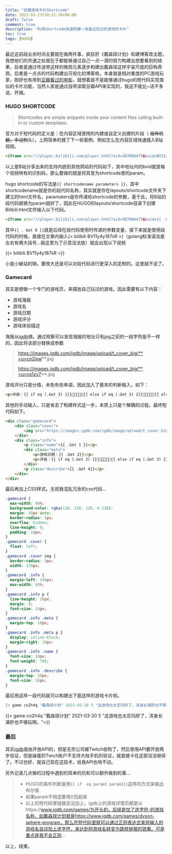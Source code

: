 ```yaml
---
title: "创建游戏卡片Shortcode"
date: 2021-03-23T10:21:30+08:00
draft: false
comment: true
description: "利用Shortcode快速构建一张最近玩过的游戏的卡片"
toc: true
tags: [HUGO]
---
```


最近这前段业余时间主要就在做两件事，疯狂肝《戴森球计划》和建博客改主题，我想他们的共通之处就在于都能够通过自己一点一滴的努力构建出想要看到的结果，前者是通过传送带这样的微观元素逐步构建出戴森球这样宇宙尺度的巨构奇观，后者是一点点的代码构建出可视化的博客啦。本身就是相对重度的PC游戏玩家，刚好也有用到[豆瓣看过的电影](https://mufeng.me/post/have-seen-the-film)，就想着是不是能够通过hugo的短代码实现类似的卡片功能，当然人家是通过自带读取豆瓣API来实现的，我这不能比~话不多说，开搞。

<!--more-->

### HUGO SHORTCODE

> Shortcodes are simple snippets inside your content files calling built-in or custom templates.

官方对于短代码的定义是：在内容区域使用的内建或自定义创建的片段（ ~~祖传机翻，手动狗头~~）。上网简单的搜了下一些案例，例如怎么在内容区域快速插入B站视频。

```html
<iframe src="//player.bilibili.com/player.html?aid=587006475&bvid=BV15z4y117Eq&cid=309758932&page=1" scrolling="no" border="0" frameborder="no" framespacing="0" allowfullscreen="true"> </iframe>
```

以上是B站分享出来的支持内嵌到其他网站的代码如下，其中地址内的bvid就是每个视频特有的识别码，那么要做的就是将其变为shortcode里的param。

hugo shortcode的写法是`{{ shortcodename parameters }}`，其中shortcodename就是你的段代码名称，其实就是你在layouts/shortcode文件夹下建立的html文件名，paramaters是你传递给shortcode的参数，基于此，将B站的段代码替换为param就好了，因此在HUGO的layouts/shortcode目录下创建Bilibili.html文件输入以下代码。

```html
<iframe src="//player.bilibili.com/player.html?aid=587006475&bvid={{ .Get 0 }}&cid=309758932&page=1" scrolling="no" border="0" frameborder="no" framespacing="0" allowfullscreen="true"> </iframe>
```

其中`{{ . Get 0 }}`就是后续在段代码使用时传递的参数变量，接下来就是使用段代码的时候，直接在文章内输入{< bilibili BV11y4y187sR >}（golang标准语法是左右有俩大括号...我这里为了示意没法放）就会出现以下视频

{{< bilibili BV11y4y187sR >}}

小是小破站的锅，要改大还是可以对段代码进行更深入的定制的。这里就不说了。

### Gamecard

其实是想做一个专门的游戏页，来摆放自己玩过的游戏，因此需要有以下内容：

+ 游戏海报
+ 游戏名
+ 游戏日期
+ 游戏评分
+ 游戏体验描述

海报从[igdb](https://www.igdb.com/)搞，通过观察可以发现海报的地址只有jpg之前的一段字符是不一样的，因此将该部分替换成参数

> https://images.igdb.com/igdb/image/upload/t_cover_big/**<u>co2jxw</u>**.jpg
>
> https://images.igdb.com/igdb/image/upload/t_cover_big/**<u>co1zv7</u>**.jpg


游戏评分只是分值，未免有些单调，因此加入了基本的判断输入，如下：

```html
<p>评级：{{ if eq (.Get 3) 1}}🌝🌑🌑🌑🌑{{ else if eq (.Get 3) 2}}🌝🌝🌑🌑🌑{{ else if eq (.Get 3) 3}}🌝🌝🌝🌑🌑{{ else if eq (.Get 3) 4}}🌝🌝🌝🌝🌑{{ else if eq (.Get 3) 5}}🌝🌝🌝🌝🌝{{ end }}</p>
```

其他的手动输入，只是省去了构建样式这一步，本质上只是个解耦的过程。最终短代码如下。

```html
<div class="gamecard">
    <div class="cover">
        <img src="https://images.igdb.com/igdb/image/upload/t_cover_big/{{ .Get 0 }}.jpg">
    </div>  
    <div class="info">
        <p class="name">{{ .Get 1 }}</p>
        <div class="meta">
            <p>游戏日期：{{ .Get 2}}</p>
            <p>评级：{{ if eq (.Get 3) 1}}🌝🌑🌑🌑🌑{{ else if eq (.Get 3) 2}}🌝🌝🌑🌑🌑{{ else if eq (.Get 3) 3}}🌝🌝🌝🌑🌑{{ else if eq (.Get 3) 4}}🌝🌝🌝🌝🌑{{ else if eq (.Get 3) 5}}🌝🌝🌝🌝🌝{{ end }}</p>
        </div>
        <p class="describe">{{ .Get 4}}</p>
    </div>
</div>
```

最后再加上CSS样式。无视我混乱冗余的css代码...

```css
.gamecard {
  max-width: 90%;
  background-color: rgba(128, 128, 128, 0.138);
  margin: 30px auto;
  border-radius: 5px;
  overflow: hidden;
  line-height: 0;
  padding: 10px;
}
.gamecard .cover {
  float: left;
}
.gamecard .cover img {
  border-radius: 5px;
  width: 120px;
}
.gamecard .info {
  margin-left: 140px;
  max-width: 80%;
}
.gamecard .info p {
  line-height: 20px;
  margin: 0;
  font-size: 14px;
}
.gamecard .info .meta {
  margin-top: 10px;
}
.gamecard .info .meta p {
  display: inline-block;
  margin-right: 10px;
}
.gamecard .info .name {
  font-size: 18px;
  font-weight: 700;
}
.gamecard .info .describe {
  margin-top: 20px;
  font-size: 16px;
}

```

最后用这样一段代码就可以构建出下面这样的游戏卡片啦。

```go
{< game co2h4q "戴森球计划" 2021-03-20 5 "这游戏也太尼玛肝了，浑身长满肝也不够玩啊。">}
```



{{< game co2h4q "戴森球计划" 2021-03-20 5 "这游戏也太尼玛肝了，浑身长满肝也不够玩啊。">}}

### 最后

其实[igdb](https://www.igdb.com/)是由开放API的，但是无奈公司被Twitch收购了，然后使用API要开放两步验证，但是操蛋的Twich账户不支持大陆手机的验证，就直接卡在这部没法继续了。不过也好，就自己现在这技术，给我API也啃不动。

另外记录几点做的过程中遇到的简单的坑和可以额外做到的事...

> + HUGO的条件判断是用`{{ if  eq param1 param2}}`这样的方式来输出布尔值
> + 如果param不相连要用()包起来
> + 以上的短代码里链接还没加上，igdb上的游戏详情页都是以https://www.igdb.com/games/为开头的，后续是加了连字符-的游戏名称，如戴森球计划就是https://www.igdb.com/games/dyson-sphere-program，那么在短代码里就可以通过正则表达式来将输入的游戏名自动加上连字符，来达到将游戏名转变为跳转链接的效果。可是重点是我不会正则...

以上，结束。